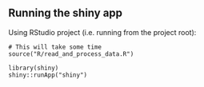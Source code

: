## Running the shiny app

Using RStudio project (i.e. running from the project root):

```
# This will take some time
source("R/read_and_process_data.R")

library(shiny)
shiny::runApp("shiny")
```
